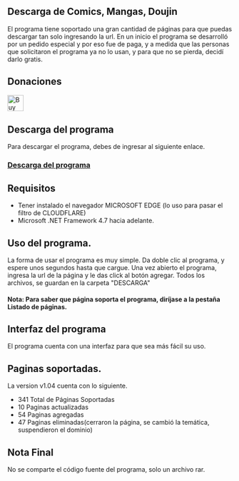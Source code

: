 ## Descarga de Comics, Mangas, Doujin
El programa tiene soportado una gran cantidad de páginas para que puedas descargar tan solo ingresando la url.
En un inicio el programa se desarrolló por un pedido especial y por eso fue de paga, y a medida que las personas que solicitaron el programa ya no lo usan, y para que no se pierda, decidí darlo gratis.

## Donaciones
<a href='https://ko-fi.com/vemuaz' target="_blank"><img height='36' style='border:0px;height:36px;' src='https://cdn.ko-fi.com/cdn/kofi2.png?v=2' border='0' alt='Buy Me a Coffee at ko-fi.com' /></a>

## Descarga del programa
Para descargar el programa, debes de ingresar al siguiente enlace.
### <a href='https://vemuaz.com/descarga-comics/' target='_blank'>Descarga del programa </a>



## Requisitos
* Tener instalado el navegador MICROSOFT EDGE (lo uso para pasar el filtro de CLOUDFLARE)
* Microsoft .NET Framework 4.7 hacia adelante.

## Uso del programa.
La forma de usar el programa es muy simple.
Da doble clic al programa, y espere unos segundos hasta que cargue.
Una vez abierto el programa, ingresa la url de la página y le das click al botón agregar.
Todos los archivos, se guardan en la carpeta "DESCARGA"

#### Nota: Para saber que página soporta el programa, diríjase a la pestaña Listado de páginas.

## Interfaz del programa
El programa cuenta con una interfaz para que sea más fácil su uso.

## Paginas soportadas.
La version v1.04 cuenta con lo siguiente.
* 341 Total de Páginas Soportadas
* 10	Paginas actualizadas
* 54	Paginas agregadas
* 47	Paginas eliminadas(cerraron la página, se cambió la temática, suspendieron el dominio)

## Nota Final
No se comparte el código fuente del programa, solo un archivo rar.
